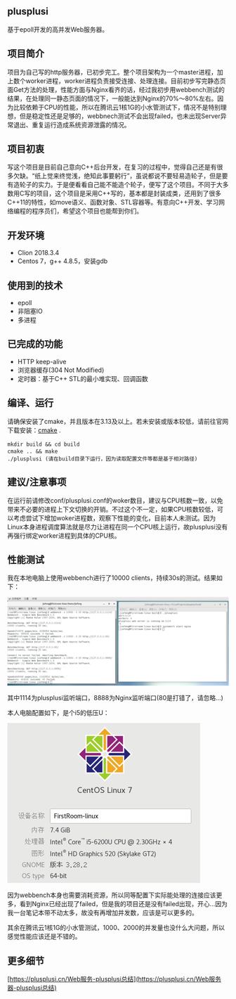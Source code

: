 ## plusplusi

基于epoll开发的高并发Web服务器。



## 项目简介

项目为自己写的http服务器，已初步完工。整个项目架构为一个master进程，加上数个worker进程，worker进程负责接受连接、处理连接。目前初步写完静态页面Get方法的处理，性能方面与Nginx看齐的话，经过我初步用webbench测试的结果，在处理同一静态页面的情况下，一般能达到Nginx的70%～80%左右。因为比较依赖于CPU的性能，所以在腾讯云1核1G的小水管测试下，情况不是特别理想，但是稳定性还是足够的，webbnech测试不会出现failed，也未出现Server异常退出、重复运行造成系统资源泄露的情况。



## 项目初衷

写这个项目是目前自己意向C++后台开发，在复习的过程中，觉得自己还是有很多欠缺。“纸上觉来终觉浅，绝知此事要躬行”，虽说都说不要轻易造轮子，但是要有造轮子的实力。于是便看看自己能不能造个轮子，便写了这个项目。不同于大多数用C写的项目，这个项目是采用C++写的，基本都是封装成类，还用到了很多C++11的特性，如move语义、函数对象、STL容器等。有意向C++开发、学习网络编程的程序员们，希望这个项目也能帮到你们。



## 开发环境

+ Clion 2018.3.4
+ Centos 7，g++ 4.8.5，安装gdb



## 使用到的技术

+ epoll
+ 非阻塞IO
+ 多进程



## 已完成的功能

+ HTTP keep-alive
+ 浏览器缓存(304 Not Modified)
+ 定时器：基于C++ STL的最小堆实现、回调函数



## 编译、运行

请确保安装了cmake，并且版本在3.13及以上。若未安装或版本较低，请前往官网下载安装：[cmake](https://cmake.org/download/) .

```
mkdir build && cd build
cmake .. && make
./plusplusi (请在build目录下运行，因为读取配置文件等都是基于相对路径)
```



## 建议/注意事项

在运行前请修改conf/plusplusi.conf的woker数目，建议与CPU核数一致，以免带来不必要的进程上下文切换的开销。不过这个不一定，如果CPU核数较低，可以考虑尝试下增加woker进程数，观察下性能的变化，目前本人未测试。因为Linux本身进程调度算法就是尽力让进程在同一个CPU核上运行，故plusplusi没有再强行绑定worker进程到具体的CPU核。



## 性能测试

我在本地电脑上使用webbench进行了10000 clients，持续30s的测试。结果如下：

![](./markdown/10000_clients.png)

其中1114为plusplusi监听端口，8888为Nginx监听端口(80是打错了，请忽略...)

本人电脑配置如下，是个i5的低压U：

![](./markdown/computer.png)

因为webbench本身也需要消耗资源，所以同等配置下实际能处理的连接应该更多，看到Nginx已经出现了failed，但是我的项目还是没有failed出现，开心...因为我一台笔记本带不动太多，故没有再增加并发数，应该是可以更多的。

其余在腾讯云1核1G的小水管测试，1000、2000的并发量也没什么大问题，所以感觉性能应该还是不错的。



## 更多细节

[https://plusplusi.cn/Web服务-plusplusi总结](https://plusplusi.cn/Web服务器-plusplusi总结)



